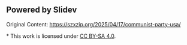 ## Powered by Slidev

Original Content: <https://szxzip.org/2025/04/17/communist-party-usa/>

\* This work is licensed under [CC BY-SA 4.0](https://creativecommons.org/licenses/by-sa/4.0/).
